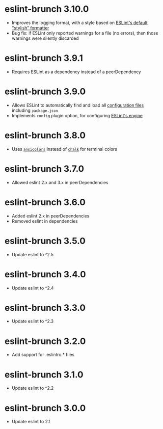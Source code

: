 # eslint-brunch 3.10.0
* Improves the logging format, with a style based on
  [ESLint's default "stylish" formatter](http://eslint.org/docs/user-guide/formatters/#stylish)
* Bug fix: if ESLint only reported warnings for a file (no errors),
  then those warnings were silently discarded

# eslint-brunch 3.9.1
* Requires ESLint as a dependency instead of a peerDependency

# eslint-brunch 3.9.0
* Allows ESLint to automatically find and load all
  [configuration files](http://eslint.org/docs/user-guide/configuring#using-configuration-files)
  including `package.json`
* Implements `config` plugin option, for configuring
  [ESLint's engine](http://eslint.org/docs/developer-guide/nodejs-api#cliengine)

# eslint-brunch 3.8.0
* Uses [`ansicolors`](https://www.npmjs.com/package/ansicolors) instead of
  [`chalk`](https://www.npmjs.com/package/chalk) for terminal colors

# eslint-brunch 3.7.0
* Allowed eslint 2.x and 3.x in peerDependencies

# eslint-brunch 3.6.0
* Added eslint 2.x in peerDependencies
* Removed eslint in dependencies

# eslint-brunch 3.5.0
* Update eslint to ^2.5

# eslint-brunch 3.4.0
* Update eslint to ^2.4

# eslint-brunch 3.3.0
* Update eslint to ^2.3

# eslint-brunch 3.2.0
* Add support for .eslintrc.* files

# eslint-brunch 3.1.0
* Update eslint to ^2.2

# eslint-brunch 3.0.0
* Update eslint to 2.1
